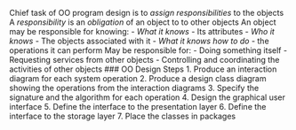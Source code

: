 Chief task of OO program design is to *assign responsibilities* to the
objects A *responsibility* is an *obligation* of an object to to other
objects An object may be responsible for knowing: - *What it knows* -
Its attributes - *Who it knows* - The objects associated with it - *What
it knows how to do* - the operations it can perform May be responsible
for: - Doing something itself - Requesting services from other objects -
Controlling and coordinating the activities of other objects \### OO
Design Steps 1. Produce an interaction diagram for each system operation
2. Produce a design class diagram showing the operations from the
interaction diagrams 3. Specify the signature and the algorithm for each
operation 4. Design the graphical user interface 5. Define the interface
to the presentation layer 6. Define the interface to the storage layer
7. Place the classes in packages
